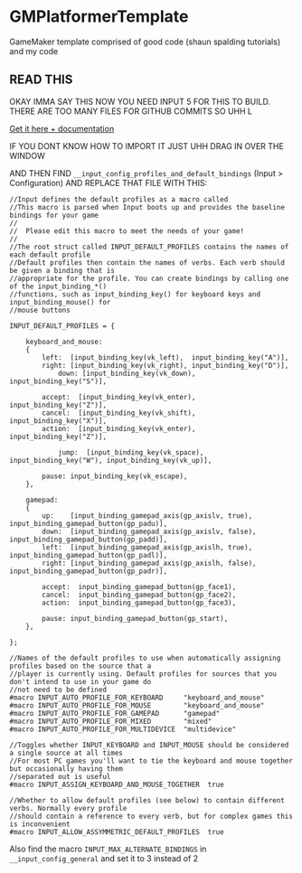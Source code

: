 # GMPlatformerTemplate
GameMaker template comprised of good code (shaun spalding tutorials) and my code


## READ THIS
OKAY IMMA SAY THIS NOW YOU NEED INPUT 5 FOR THIS TO BUILD. THERE ARE TOO MANY FILES FOR GITHUB COMMITS SO UHH L

[Get it here + documentation](https://www.jujuadams.com/Input/#/5.0/)

IF YOU DONT KNOW HOW TO IMPORT IT JUST UHH DRAG IN OVER THE WINDOW

AND THEN FIND `__input_config_profiles_and_default_bindings` (Input > Configuration) AND REPLACE THAT FILE WITH THIS:

```gml
//Input defines the default profiles as a macro called 
//This macro is parsed when Input boots up and provides the baseline bindings for your game
//
//  Please edit this macro to meet the needs of your game!
//
//The root struct called INPUT_DEFAULT_PROFILES contains the names of each default profile
//Default profiles then contain the names of verbs. Each verb should be given a binding that is
//appropriate for the profile. You can create bindings by calling one of the input_binding_*()
//functions, such as input_binding_key() for keyboard keys and input_binding_mouse() for
//mouse buttons

INPUT_DEFAULT_PROFILES = {
    
    keyboard_and_mouse:
    {
        left:  [input_binding_key(vk_left),  input_binding_key("A")],
        right: [input_binding_key(vk_right), input_binding_key("D")],
		    down: [input_binding_key(vk_down), input_binding_key("S")],
        
        accept:  [input_binding_key(vk_enter), input_binding_key("Z")],
        cancel:  [input_binding_key(vk_shift), input_binding_key("X")],
        action:  [input_binding_key(vk_enter), input_binding_key("Z")],
		
		    jump:  [input_binding_key(vk_space), input_binding_key("W"), input_binding_key(vk_up)],
        
        pause: input_binding_key(vk_escape),
    },
    
    gamepad:
    {
        up:    [input_binding_gamepad_axis(gp_axislv, true),  input_binding_gamepad_button(gp_padu)],
        down:  [input_binding_gamepad_axis(gp_axislv, false), input_binding_gamepad_button(gp_padd)],
        left:  [input_binding_gamepad_axis(gp_axislh, true),  input_binding_gamepad_button(gp_padl)],
        right: [input_binding_gamepad_axis(gp_axislh, false), input_binding_gamepad_button(gp_padr)],
        
        accept:  input_binding_gamepad_button(gp_face1),
        cancel:  input_binding_gamepad_button(gp_face2),
        action:  input_binding_gamepad_button(gp_face3),
        
        pause: input_binding_gamepad_button(gp_start),
    },
    
};

//Names of the default profiles to use when automatically assigning profiles based on the source that a
//player is currently using. Default profiles for sources that you don't intend to use in your game do
//not need to be defined
#macro INPUT_AUTO_PROFILE_FOR_KEYBOARD     "keyboard_and_mouse"
#macro INPUT_AUTO_PROFILE_FOR_MOUSE        "keyboard_and_mouse"
#macro INPUT_AUTO_PROFILE_FOR_GAMEPAD      "gamepad"
#macro INPUT_AUTO_PROFILE_FOR_MIXED        "mixed"
#macro INPUT_AUTO_PROFILE_FOR_MULTIDEVICE  "multidevice"

//Toggles whether INPUT_KEYBOARD and INPUT_MOUSE should be considered a single source at all times
//For most PC games you'll want to tie the keyboard and mouse together but occasionally having them
//separated out is useful
#macro INPUT_ASSIGN_KEYBOARD_AND_MOUSE_TOGETHER  true

//Whether to allow default profiles (see below) to contain different verbs. Normally every profile
//should contain a reference to every verb, but for complex games this is inconvenient
#macro INPUT_ALLOW_ASSYMMETRIC_DEFAULT_PROFILES  true
```

Also find the macro `INPUT_MAX_ALTERNATE_BINDINGS` in `__input_config_general` and set it to 3 instead of 2

